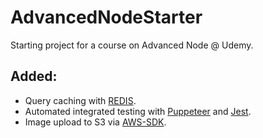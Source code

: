 # AdvancedNodeStarter

Starting project for a course on Advanced Node @ Udemy.

## Added:

- Query caching with [REDIS](https://github.com/antirez/redis).
- Automated integrated testing with [Puppeteer](https://github.com/GoogleChrome/puppeteer) and [Jest](https://github.com/facebook/jest).
- Image upload to S3 via [AWS-SDK](https://github.com/aws/aws-sdk-js).
